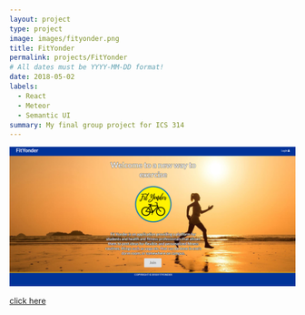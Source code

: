 ```yaml
---
layout: project
type: project
image: images/fityonder.png
title: FitYonder
permalink: projects/FitYonder
# All dates must be YYYY-MM-DD format!
date: 2018-05-02
labels:
  - React
  - Meteor
  - Semantic UI
summary: My final group project for ICS 314
---
```

<img class="ui medium floated middle image" src="../images/fityonder2.png">
<p>
  <a href="http://fityonder.meteorapp.com/#/">click here</a>
</p>
